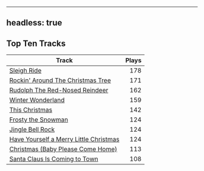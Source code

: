 
---
headless: true
---

## Top Ten Tracks

| Track | Plays |
| --- |  ---: |
|[Sleigh Ride](/songs/sleigh-ride)| 178|
|[Rockin' Around The Christmas Tree](/songs/rockin-around-the-christmas-tree)| 171|
|[Rudolph The Red-Nosed Reindeer](/songs/rudolph-the-red-nosed-reindeer)| 162|
|[Winter Wonderland](/songs/winter-wonderland)| 159|
|[This Christmas](/songs/this-christmas)| 142|
|[Frosty the Snowman](/songs/frosty-the-snowman)| 124|
|[Jingle Bell Rock](/songs/jingle-bell-rock)| 124|
|[Have Yourself a Merry Little Christmas](/songs/have-yourself-a-merry-little-christmas)| 124|
|[Christmas (Baby Please Come Home)](/songs/christmas-baby-please-come-home)| 113|
|[Santa Claus Is Coming to Town](/songs/santa-claus-is-coming-to-town)| 108|
